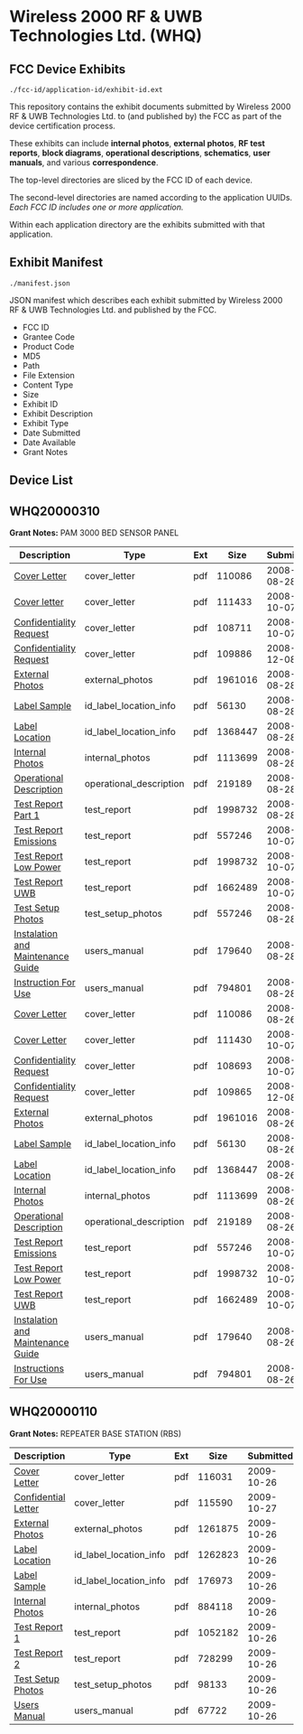 # Wireless 2000 RF & UWB Technologies Ltd. (WHQ)
## FCC Device Exhibits

```
./fcc-id/application-id/exhibit-id.ext
```

This repository contains the exhibit documents submitted by Wireless 2000 RF & UWB Technologies Ltd. to (and published by) the FCC as part of the device certification process.

These exhibits can include **internal photos**, **external photos**, **RF test reports**, **block diagrams**, **operational descriptions**, **schematics**, **user manuals**, and various **correspondence**.

The top-level directories are sliced by the FCC ID of each device.

The second-level directories are named according to the application UUIDs. *Each FCC ID includes one or more application.*

Within each application directory are the exhibits submitted with that application. 

## Exhibit Manifest

```
./manifest.json
```

JSON manifest which describes each exhibit submitted by Wireless 2000 RF & UWB Technologies Ltd. and published by the FCC.

- FCC ID
- Grantee Code
- Product Code
- MD5
- Path
- File Extension
- Content Type
- Size
- Exhibit ID
- Exhibit Description
- Exhibit Type
- Date Submitted
- Date Available
- Grant Notes

## Device List
## WHQ20000310
**Grant Notes:** PAM 3000 BED SENSOR PANEL

| Description | Type | Ext | Size | Submitted | Available |
| ----------- | ---- | --- | ---- | --------- | --------- |
| [Cover Letter](WHQ20000310/837ab33bd9a40d5aa3fe4e61f7b19f10/990557.pdf) | cover_letter | pdf | 110086 | 2008-08-28 | 2008-12-29 |
| [Cover letter](WHQ20000310/837ab33bd9a40d5aa3fe4e61f7b19f10/1012287.pdf) | cover_letter | pdf | 111433 | 2008-10-07 | 2008-12-29 |
| [Confidentiality Request](WHQ20000310/837ab33bd9a40d5aa3fe4e61f7b19f10/1012288.pdf) | cover_letter | pdf | 108711 | 2008-10-07 | 2008-12-29 |
| [Confidentiality Request](WHQ20000310/837ab33bd9a40d5aa3fe4e61f7b19f10/1040609.pdf) | cover_letter | pdf | 109886 | 2008-12-08 | 2008-12-29 |
| [External Photos](WHQ20000310/837ab33bd9a40d5aa3fe4e61f7b19f10/990560.pdf) | external_photos | pdf | 1961016 | 2008-08-28 | 2008-12-29 |
| [Label Sample](WHQ20000310/837ab33bd9a40d5aa3fe4e61f7b19f10/990559.pdf) | id_label_location_info | pdf | 56130 | 2008-08-28 | 2008-12-29 |
| [Label Location](WHQ20000310/837ab33bd9a40d5aa3fe4e61f7b19f10/990585.pdf) | id_label_location_info | pdf | 1368447 | 2008-08-28 | 2008-12-29 |
| [Internal Photos](WHQ20000310/837ab33bd9a40d5aa3fe4e61f7b19f10/990586.pdf) | internal_photos | pdf | 1113699 | 2008-08-28 | 2009-06-27 |
| [Operational Description](WHQ20000310/837ab33bd9a40d5aa3fe4e61f7b19f10/990561.pdf) | operational_description | pdf | 219189 | 2008-08-28 | 2008-12-29 |
| [Test Report Part 1](WHQ20000310/837ab33bd9a40d5aa3fe4e61f7b19f10/991809.pdf) | test_report | pdf | 1998732 | 2008-08-28 | 2008-12-29 |
| [Test Report Emissions](WHQ20000310/837ab33bd9a40d5aa3fe4e61f7b19f10/991808.pdf) | test_report | pdf | 557246 | 2008-10-07 | 2008-12-29 |
| [Test Report Low Power](WHQ20000310/837ab33bd9a40d5aa3fe4e61f7b19f10/991809.pdf) | test_report | pdf | 1998732 | 2008-10-07 | 2008-12-29 |
| [Test Report UWB](WHQ20000310/837ab33bd9a40d5aa3fe4e61f7b19f10/1012291.pdf) | test_report | pdf | 1662489 | 2008-10-07 | 2008-12-29 |
| [Test Setup Photos](WHQ20000310/837ab33bd9a40d5aa3fe4e61f7b19f10/991808.pdf) | test_setup_photos | pdf | 557246 | 2008-08-28 | 2008-12-29 |
| [Instalation and Maintenance Guide](WHQ20000310/837ab33bd9a40d5aa3fe4e61f7b19f10/990565.pdf) | users_manual | pdf | 179640 | 2008-08-28 | 2008-12-29 |
| [Instruction For Use](WHQ20000310/837ab33bd9a40d5aa3fe4e61f7b19f10/990566.pdf) | users_manual | pdf | 794801 | 2008-08-28 | 2008-12-29 |
| [Cover Letter](WHQ20000310/2f958270eede3270965c4f680e7cccd8/990557.pdf) | cover_letter | pdf | 110086 | 2008-08-26 | 2008-12-29 |
| [Cover Letter](WHQ20000310/2f958270eede3270965c4f680e7cccd8/1012302.pdf) | cover_letter | pdf | 111430 | 2008-10-07 | 2008-12-29 |
| [Confidentiality Request](WHQ20000310/2f958270eede3270965c4f680e7cccd8/1012303.pdf) | cover_letter | pdf | 108693 | 2008-10-07 | 2008-12-29 |
| [Confidentiality Request](WHQ20000310/2f958270eede3270965c4f680e7cccd8/1040610.pdf) | cover_letter | pdf | 109865 | 2008-12-08 | 2008-12-29 |
| [External Photos](WHQ20000310/2f958270eede3270965c4f680e7cccd8/990560.pdf) | external_photos | pdf | 1961016 | 2008-08-26 | 2008-12-29 |
| [Label Sample](WHQ20000310/2f958270eede3270965c4f680e7cccd8/990559.pdf) | id_label_location_info | pdf | 56130 | 2008-08-26 | 2008-12-29 |
| [Label Location](WHQ20000310/2f958270eede3270965c4f680e7cccd8/990585.pdf) | id_label_location_info | pdf | 1368447 | 2008-08-26 | 2008-12-29 |
| [Internal Photos](WHQ20000310/2f958270eede3270965c4f680e7cccd8/990586.pdf) | internal_photos | pdf | 1113699 | 2008-08-26 | 2009-06-27 |
| [Operational Description](WHQ20000310/2f958270eede3270965c4f680e7cccd8/990561.pdf) | operational_description | pdf | 219189 | 2008-08-26 | 2008-12-29 |
| [Test Report Emissions](WHQ20000310/2f958270eede3270965c4f680e7cccd8/991808.pdf) | test_report | pdf | 557246 | 2008-10-07 | 2008-12-29 |
| [Test Report Low Power](WHQ20000310/2f958270eede3270965c4f680e7cccd8/991809.pdf) | test_report | pdf | 1998732 | 2008-10-07 | 2008-12-29 |
| [Test Report UWB](WHQ20000310/2f958270eede3270965c4f680e7cccd8/1012291.pdf) | test_report | pdf | 1662489 | 2008-10-07 | 2008-12-29 |
| [Instalation and Maintenance Guide](WHQ20000310/2f958270eede3270965c4f680e7cccd8/990565.pdf) | users_manual | pdf | 179640 | 2008-08-26 | 2008-12-29 |
| [Instructions For Use](WHQ20000310/2f958270eede3270965c4f680e7cccd8/990566.pdf) | users_manual | pdf | 794801 | 2008-08-26 | 2008-12-29 |
## WHQ20000110
**Grant Notes:** REPEATER BASE STATION (RBS)

| Description | Type | Ext | Size | Submitted | Available |
| ----------- | ---- | --- | ---- | --------- | --------- |
| [Cover Letter](WHQ20000110/93969729596f4a201113ebdc2ff935fb/1188669.pdf) | cover_letter | pdf | 116031 | 2009-10-26 | 2009-10-27 |
| [Confidential Letter](WHQ20000110/93969729596f4a201113ebdc2ff935fb/1189563.pdf) | cover_letter | pdf | 115590 | 2009-10-27 | 2009-10-27 |
| [External Photos](WHQ20000110/93969729596f4a201113ebdc2ff935fb/1188670.pdf) | external_photos | pdf | 1261875 | 2009-10-26 | 2009-10-27 |
| [Label Location](WHQ20000110/93969729596f4a201113ebdc2ff935fb/1188671.pdf) | id_label_location_info | pdf | 1262823 | 2009-10-26 | 2009-10-27 |
| [Label Sample](WHQ20000110/93969729596f4a201113ebdc2ff935fb/1188672.pdf) | id_label_location_info | pdf | 176973 | 2009-10-26 | 2009-10-27 |
| [Internal Photos](WHQ20000110/93969729596f4a201113ebdc2ff935fb/1188666.pdf) | internal_photos | pdf | 884118 | 2009-10-26 | 2009-12-10 |
| [Test Report 1](WHQ20000110/93969729596f4a201113ebdc2ff935fb/1188675.pdf) | test_report | pdf | 1052182 | 2009-10-26 | 2009-10-27 |
| [Test Report 2](WHQ20000110/93969729596f4a201113ebdc2ff935fb/1188677.pdf) | test_report | pdf | 728299 | 2009-10-26 | 2009-10-27 |
| [Test Setup Photos](WHQ20000110/93969729596f4a201113ebdc2ff935fb/1188673.pdf) | test_setup_photos | pdf | 98133 | 2009-10-26 | 2009-10-27 |
| [Users Manual](WHQ20000110/93969729596f4a201113ebdc2ff935fb/1188674.pdf) | users_manual | pdf | 67722 | 2009-10-26 | 2009-10-27 |
